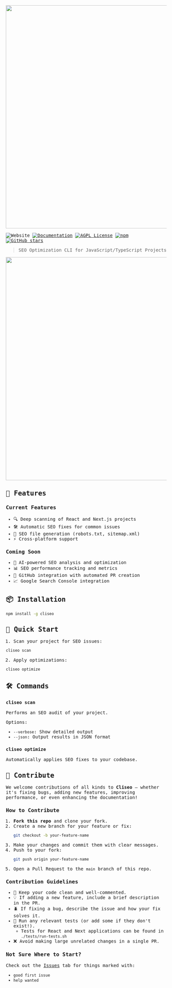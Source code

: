 <div style="font-family: 'Roboto Mono', monospace;">

<img src="https://cliseo.com/Standalone%20Logo.png?v=1" width="700px" style="border: none;">

![Website](https://img.shields.io/website?url=https%3A%2F%2Fcliseo.com&up_message=cliseo.com&up_color=blue)
[![Documentation](https://img.shields.io/badge/docs-read-blue)](https://cliseo.com/docs/)
[![AGPL License](https://img.shields.io/badge/license-AGPL-blue.svg)](http://www.gnu.org/licenses/agpl-3.0)
[![npm](https://img.shields.io/npm/dt/cliseo.svg)](https://www.npmjs.com/package/cliseo)
[![GitHub stars](https://img.shields.io/github/stars/cliseo/cliseo.svg)](https://github.com/cliseo/cliseo/stargazers)
> SEO Optimization CLI for JavaScript/TypeScript Projects

<img src="https://cliseo.com/Copy%20of%20Diff.png?v=1" width="700px" style="border: none;">

## 🚀 Features

### Current Features
- 🔍 Deep scanning of React and Next.js projects
- 🛠️ Automatic SEO fixes for common issues
- 📁 SEO file generation (robots.txt, sitemap.xml)
- ⚡ Cross-platform support

### Coming Soon
- 🤖 AI-powered SEO analysis and optimization
- 📊 SEO performance tracking and metrics
- 🔄 GitHub integration with automated PR creation
- 📈 Google Search Console integration

## 📦 Installation

```bash
npm install -g cliseo
```

## 🎯 Quick Start

1. Scan your project for SEO issues:
```bash
cliseo scan
```

2. Apply optimizations:
```bash
cliseo optimize
```

## 🛠️ Commands

### `cliseo scan`
Performs an SEO audit of your project.

Options:
- `--verbose`: Show detailed output
- `--json`: Output results in JSON format

### `cliseo optimize`
Automatically applies SEO fixes to your codebase.

## 🤝 Contribute

We welcome contributions of all kinds to **Cliseo** — whether it's fixing bugs, adding new features, improving performance, or even enhancing the documentation!

### How to Contribute

1. **Fork this repo** and clone your fork.
2. Create a new branch for your feature or fix:
   ```bash
   git checkout -b your-feature-name
   ```
3. Make your changes and commit them with clear messages.
4. Push to your fork:
   ```bash
   git push origin your-feature-name
   ```
5. Open a Pull Request to the `main` branch of this repo.

### Contribution Guidelines

- 📑 Keep your code clean and well-commented.
- 💡 If adding a new feature, include a brief description in the PR.
- 🪲 If fixing a bug, describe the issue and how your fix solves it.
- 🧪 Run any relevant tests (or add some if they don't exist!).
  - Tests for React and Next applications can be found in `./tests/run-tests.sh`
- ❌ Avoid making large unrelated changes in a single PR.

### Not Sure Where to Start?

Check out the [Issues](../../issues) tab for things marked with:

- `good first issue`
- `help wanted`

</div>
